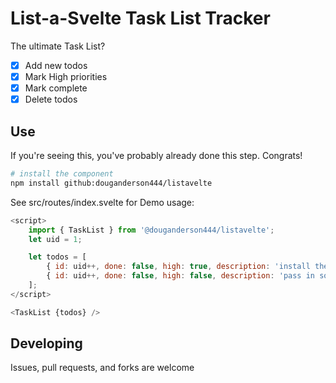 # List-a-Svelte Task List Tracker

The ultimate Task List?

- [x] Add new todos
- [x] Mark High priorities
- [x] Mark complete
- [x] Delete todos

## Use

If you're seeing this, you've probably already done this step. Congrats!

```bash
# install the component
npm install github:douganderson444/listavelte
```

See src/routes/index.svelte for Demo usage:

```js
<script>
	import { TaskList } from '@douganderson444/listavelte';
	let uid = 1;

	let todos = [
		{ id: uid++, done: false, high: true, description: 'install the component' },
		{ id: uid++, done: false, high: false, description: 'pass in some todos' },
	];
</script>

<TaskList {todos} />
```

## Developing

Issues, pull requests, and forks are welcome
